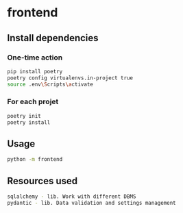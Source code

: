 # frontend

## Install dependencies

### One-time action

```bash
pip install poetry
poetry config virtualenvs.in-project true
source .env\Scripts\activate
```

### For each projet

```bash
poetry init
poetry install
```

## Usage

```bash
python -m frontend
```

## Resources used

```bash
sqlalchemy - lib. Work with different DBMS
pydantic - lib. Data validation and settings management
```
